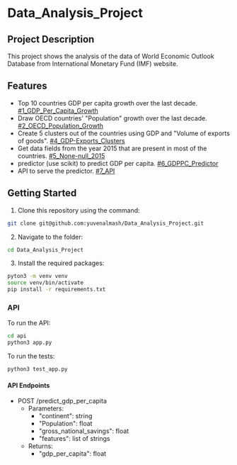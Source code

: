 # Data_Analysis_Project

## Project Description
This project shows the analysis of the data of World Economic Outlook Database from International Monetary Fund (IMF) website.

## Features
-  Top 10 countries GDP per capita growth over the last
decade. [#1_GDP_Per_Capita_Growth](./notebooks/#1_GDP_Per_Capita_Growth.ipynb)
-  Draw OECD countries' "Population" growth over the last decade. [#2_OECD_Population_Growth](./notebooks/#2_OECD_Population_growth.ipynb)
- Create 5 clusters out of the countries using GDP and "Volume of exports of goods". [#4_GDP-Exports_Clusters](./notebooks/#4_GDP-Exports_Clusters.ipynb)
- Get data fields from the year 2015 that are present in most of the countries. [#5_None-null_2015](./notebooks/#5_None-null_2015.ipynb)
- predictor (use scikit) to predict GDP per capita. [#6_GDPPC_Predictor](./notebooks/#6_GDPPC_Predictor.ipynb)
- API to serve the predictor. [#7_API](./api/)

## Getting Started
1. Clone this repository using the command:
```sh
git clone git@github.com:yuvenalmash/Data_Analysis_Project.git
```

2. Navigate to the folder:
```sh
cd Data_Analysis_Project
```

3. Install the required packages:
```sh
pyton3 -m venv venv
source venv/bin/activate
pip install -r requirements.txt
```

### API
To run the API:
```sh
cd api
python3 app.py
```

To run the tests:
```sh
python3 test_app.py
```

#### API Endpoints
- POST /predict_gdp_per_capita
  - Parameters:
    - "continent": string
    - "Population": float
    - "gross_national_savings": float
    - "features": list of strings
  - Returns:
    - "gdp_per_capita": float
